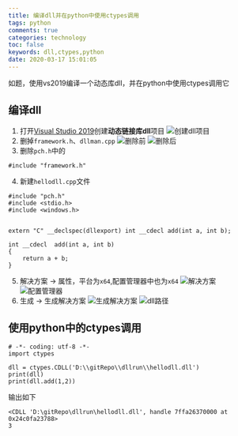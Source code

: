 ```yaml
---
title: 编译dll并在python中使用ctypes调用
tags: python
comments: true
categories: technology
toc: false
keywords: dll,ctypes,python
date: 2020-03-17 15:01:05
---
```


如题，使用vs2019编译一个动态库dll，并在python中使用ctypes调用它 


## 编译dll

1. 打开[Visual Studio 2019](https://visualstudio.microsoft.com/zh-hans/vs/)创建**动态链接库dll**项目
![创建dll项目](http://images.di1shuai.com/FpRIlGlU-K1aI_U4wMB5-yMZE9NO)
2. 删掉`framework.h`、`dllman.cpp`
![删除前](http://images.di1shuai.com/Fl5PZ99hx10UwApWJtZkGulC1s7v)
![删除后](http://images.di1shuai.com/FhJrLX-LQeQGeThAZJQPPpW-Ov3U)
3. 删除`pch.h`中的
```
#include "framework.h"
```
4. 新建`hellodll.cpp`文件
```
#include "pch.h"
#include <stdio.h>
#include <windows.h>


extern "C" __declspec(dllexport) int __cdecl add(int a, int b);

int __cdecl  add(int a, int b)
{
    return a + b;
}
```
5. 解决方案 -> 属性，平台为`x64`,配置管理器中也为`x64`
![解决方案](http://images.di1shuai.com/FtfOzKDjpjX5nOYKzmxVx-df62OV)
![配置管理器](http://images.di1shuai.com/FmhlqS-z_d4DS1T4AFMprVQF7gNz)
6. 生成 -> 生成解决方案
![生成解决方案](http://images.di1shuai.com/FqhZMNn3YZPSdUU4dg-h0b4GgfEv)
![dll路径](http://images.di1shuai.com/FlvWlrjgdS0yJlroVawrCTf95A0M)

## 使用python中的ctypes调用
```
# -*- coding: utf-8 -*-
import ctypes

dll = ctypes.CDLL('D:\\gitRepo\\dllrun\\hellodll.dll')
print(dll)
print(dll.add(1,2))

```
输出如下
```
<CDLL 'D:\gitRepo\dllrun\hellodll.dll', handle 7ffa26370000 at 0x24c0fa23788>
3

```

